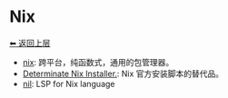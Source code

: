 # Nix

[⬅︎ 返回上层](../#nix)

- [nix](https://github.com/NixOS/nix): 跨平台，纯函数式，通用的包管理器。
- [Determinate Nix Installer.](https://github.com/DeterminateSystems/nix-installer): Nix 官方安装脚本的替代品。
- [nil](https://github.com/oxalica/nil): LSP for Nix language
